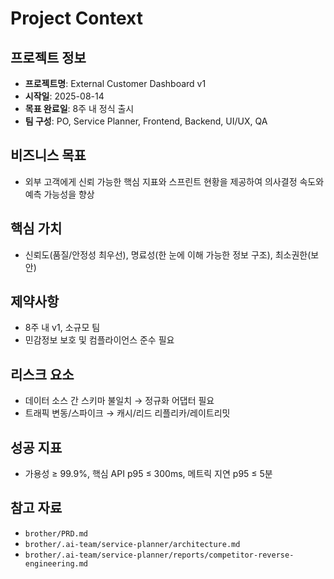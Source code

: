 # Project Context

## 프로젝트 정보
- **프로젝트명**: External Customer Dashboard v1
- **시작일**: 2025-08-14
- **목표 완료일**: 8주 내 정식 출시
- **팀 구성**: PO, Service Planner, Frontend, Backend, UI/UX, QA

## 비즈니스 목표
- 외부 고객에게 신뢰 가능한 핵심 지표와 스프린트 현황을 제공하여 의사결정 속도와 예측 가능성을 향상

## 핵심 가치
- 신뢰도(품질/안정성 최우선), 명료성(한 눈에 이해 가능한 정보 구조), 최소권한(보안)

## 제약사항
- 8주 내 v1, 소규모 팀
- 민감정보 보호 및 컴플라이언스 준수 필요

## 리스크 요소
- 데이터 소스 간 스키마 불일치 → 정규화 어댑터 필요
- 트래픽 변동/스파이크 → 캐시/리드 리플리카/레이트리밋

## 성공 지표
- 가용성 ≥ 99.9%, 핵심 API p95 ≤ 300ms, 메트릭 지연 p95 ≤ 5분

## 참고 자료
- `brother/PRD.md`
- `brother/.ai-team/service-planner/architecture.md`
- `brother/.ai-team/service-planner/reports/competitor-reverse-engineering.md`
